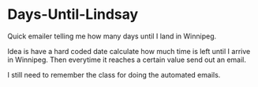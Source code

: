 Days-Until-Lindsay
==================

Quick emailer telling me how many days until I land in Winnipeg.

Idea is have a hard coded date calculate how much time is left until I arrive in Winnipeg. Then everytime it reaches a certain value send out an email.

I still need to remember the class for doing the automated emails.